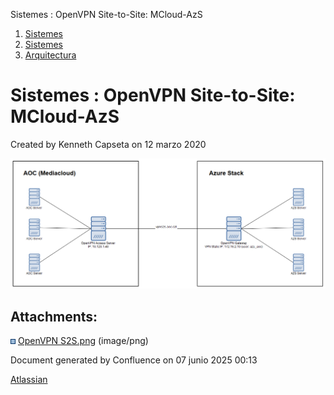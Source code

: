 Sistemes : OpenVPN Site-to-Site: MCloud-AzS  

1.  [Sistemes](index.md)
2.  [Sistemes](Sistemes_13893749.md)
3.  [Arquitectura](Arquitectura_30869606.md)

Sistemes : OpenVPN Site-to-Site: MCloud-AzS
===========================================

Created by Kenneth Capseta on 12 marzo 2020

![](attachments/36340013/36340014.png)

Attachments:
------------

![](images/icons/bullet_blue.gif) [OpenVPN S2S.png](attachments/36340013/36340014.png) (image/png)  

Document generated by Confluence on 07 junio 2025 00:13

[Atlassian](http://www.atlassian.com/)